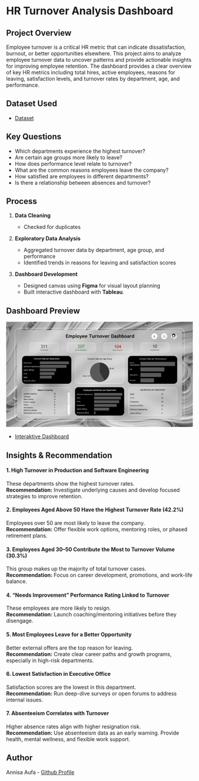 # HR Turnover Analysis Dashboard

## Project Overview
Employee turnover is a critical HR metric that can indicate dissatisfaction, burnout, or better opportunities elsewhere. This project aims to analyze employee turnover data to uncover patterns and provide actionable insights for improving employee retention. The dashboard provides a clear overview of key HR metrics including total hires, active employees, reasons for leaving, satisfaction levels, and turnover rates by department, age, and performance.


## Dataset Used
- <a href="https://github.com/adlathifa/HR_Turnover_Analysis/blob/main/dataset_hr_analytics.csv">Dataset</a>


## Key Questions

- Which departments experience the highest turnover?
- Are certain age groups more likely to leave?
- How does performance level relate to turnover?
- What are the common reasons employees leave the company?
- How satisfied are employees in different departments?
- Is there a relationship between absences and turnover?


## Process

1. **Data Cleaning**
   - Checked for duplicates

2. **Exploratory Data Analysis**
   - Aggregated turnover data by department, age group, and performance
   - Identified trends in reasons for leaving and satisfaction scores

3. **Dashboard Development**
   - Designed canvas using **Figma** for visual layout planning
   - Built interactive dashboard with **Tableau**.


## Dashboard Preview

![Employee Turnover Dashboard](./hr_turnover_analysis.png)

- <a href="https://public.tableau.com/app/profile/annisa.aufa.dina.lathifa/viz/HRTurnoverAnalysis_17462643352280/Dashboard1?publish=yes"> Interaktive Dashboard</a>


## Insights & Recommendation

#### 1. High Turnover in Production and Software Engineering  
These departments show the highest turnover rates.  
**Recommendation:** Investigate underlying causes and develop focused strategies to improve retention.

#### 2. Employees Aged Above 50 Have the Highest Turnover Rate (42.2%)  
Employees over 50 are most likely to leave the company.  
**Recommendation:** Offer flexible work options, mentoring roles, or phased retirement plans.

#### 3. Employees Aged 30–50 Contribute the Most to Turnover Volume (30.3%)  
This group makes up the majority of total turnover cases.  
**Recommendation:** Focus on career development, promotions, and work-life balance.

#### 4. “Needs Improvement” Performance Rating Linked to Turnover  
These employees are more likely to resign.  
**Recommendation:** Launch coaching/mentoring initiatives before they disengage.

#### 5. Most Employees Leave for a Better Opportunity  
Better external offers are the top reason for leaving.  
**Recommendation:** Create clear career paths and growth programs, especially in high-risk departments.

#### 6. Lowest Satisfaction in Executive Office  
Satisfaction scores are the lowest in this department.  
**Recommendation:** Run deep-dive surveys or open forums to address internal issues.

#### 7. Absenteeism Correlates with Turnover  
Higher absence rates align with higher resignation risk.  
**Recommendation:** Use absenteeism data as an early warning. Provide health, mental wellness, and flexible work support.


## Author
Annisa Aufa - <a href="https://github.com/adlathifa">Github Profile</a>

